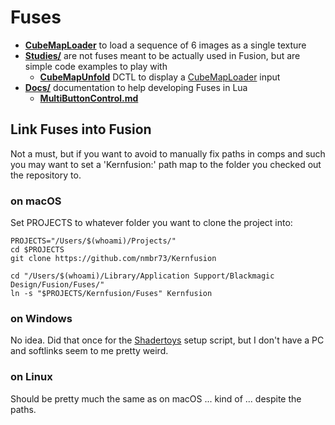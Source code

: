 # Fuses

- **[CubeMapLoader](CubeMapLoader.md)** to load a sequence of 6 images as a single texture
- **[Studies/](Studies/README.md)** are not fuses meant to be actually used in Fusion, but are simple code examples to play with
  - **[CubeMapUnfold](Studies/CubeMapUnfold.md)** DCTL to display a [CubeMapLoader](CubeMapLoader.md) input
- **[Docs/](Examples/README.md)** documentation to help developing Fuses in Lua
  - **[MultiButtonControl.md](Docs/MultiButtonControl.md)**

## Link Fuses into Fusion

Not a must, but if you want to avoid to manually fix paths in comps and such you may want to set a 'Kernfusion:' path map to the folder you checked out the repository to.

### on macOS

Set PROJECTS to whatever folder you want to clone the project into:

    PROJECTS="/Users/$(whoami)/Projects/"
    cd $PROJECTS
    git clone https://github.com/nmbr73/Kernfusion

    cd "/Users/$(whoami)/Library/Application Support/Blackmagic Design/Fusion/Fuses/"
    ln -s "$PROJECTS/Kernfusion/Fuses" Kernfusion

### on Windows

No idea. Did that once for the [Shadertoys](https://nmbr73.github.io/Shadertoys/) setup script, but I don't have a PC and softlinks seem to me pretty weird.

### on Linux

Should be pretty much the same as on macOS ... kind of ... despite the paths.
